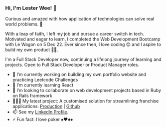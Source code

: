 ### Hi, I'm Lester Wee! 👋

<!--
**wyxlester/wyxlester** is a ✨ _special_ ✨ repository because its `README.md` (this file) appears on your GitHub profile.
-->
Curious and amazed with how application of technologies can solve real world problems. 🤩

With a leap of faith, I left my job and pursue a career switch in tech. Motivated and eager to learn, I completed the Web Development Bootcamp with Le Wagon on 5 Dec 22. Ever since then, I love coding 😍 and I aspire to build my own product 💪🏻.

I'm a Full Stack Developer now, continuing a lifelong journey of learning and projects. Open to Full Stack Developer or Product Manager roles.

- 🔭 I’m currently working on building my own portfolio website and practicing Leetcode Challenges
- 🌱 I’m currently learning React
- 👯 I’m looking to collaborate on web development projects based in Ruby on Rails framework
- 🧑🏻‍💻 My latest project: A customised solution for streamlining franchise applications: <a href="https://www.le-fms.com/" target="_blank" >Production</a> | <a href="https://github.com/willkoo/le-fms/" target="_blank" >Github</a>
- 📫 See my <a href="https://www.linkedin.com/in/lester-wee/" target="_blank" >LinkedIn Profile</a>.
- ⚡ Fun fact: I love poker ♠️❤️♣️♦️

